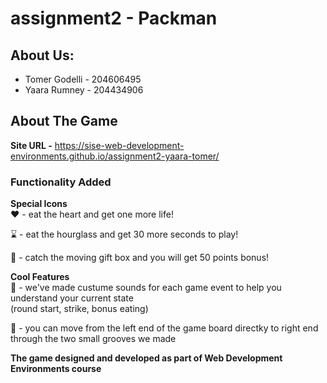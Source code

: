 # assignment2 - Packman

## About Us: 
  * Tomer Godelli - 204606495
  * Yaara Rumney - 204434906

## About The Game
  **Site URL -** https://sise-web-development-environments.github.io/assignment2-yaara-tomer/

  ### Functionality Added
  **Special Icons** <br /> 
  :heart: - eat the heart and get one more life!
  
  :hourglass: - eat the hourglass and get 30 more seconds to play!
  
  :gift: - catch the moving gift box and you will get 50 points bonus!
  
  
   **Cool Features** 
   <br /> 
  :musical_note: - we've made custume sounds for each game event to help you understand your current state <br />        (round start, strike, bonus eating) <br /> 
  
  :runner: - you can move from the left end of the game board directky to right end through the two small grooves we made 
  
  
**The game designed and developed as part of Web Development Environments course**
